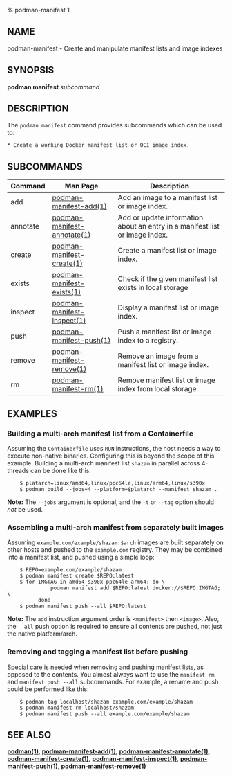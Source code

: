 % podman-manifest 1

## NAME

podman\-manifest - Create and manipulate manifest lists and image indexes

## SYNOPSIS

**podman manifest** _subcommand_

## DESCRIPTION

The `podman manifest` command provides subcommands which can be used to:

    * Create a working Docker manifest list or OCI image index.

## SUBCOMMANDS

| Command  | Man Page                                                   | Description                                                                 |
| -------- | ---------------------------------------------------------- | --------------------------------------------------------------------------- |
| add      | [podman-manifest-add(1)](podman-manifest-add.md)           | Add an image to a manifest list or image index.                             |
| annotate | [podman-manifest-annotate(1)](podman-manifest-annotate.md) | Add or update information about an entry in a manifest list or image index. |
| create   | [podman-manifest-create(1)](podman-manifest-create.md)     | Create a manifest list or image index.                                      |
| exists   | [podman-manifest-exists(1)](podman-manifest-exists.md)     | Check if the given manifest list exists in local storage                    |
| inspect  | [podman-manifest-inspect(1)](podman-manifest-inspect.md)   | Display a manifest list or image index.                                     |
| push     | [podman-manifest-push(1)](podman-manifest-push.md)         | Push a manifest list or image index to a registry.                          |
| remove   | [podman-manifest-remove(1)](podman-manifest-remove.md)     | Remove an image from a manifest list or image index.                        |
| rm       | [podman-manifest-rm(1)](podman-manifest-rm.md)             | Remove manifest list or image index from local storage.                     |

## EXAMPLES

### Building a multi-arch manifest list from a Containerfile

Assuming the `Containerfile` uses `RUN` instructions, the host needs
a way to execute non-native binaries. Configuring this is beyond
the scope of this example. Building a multi-arch manifest list
`shazam` in parallel across 4-threads can be done like this:

        $ platarch=linux/amd64,linux/ppc64le,linux/arm64,linux/s390x
        $ podman build --jobs=4 --platform=$platarch --manifest shazam .

**Note:** The `--jobs` argument is optional, and the `-t` or `--tag`
option should _not_ be used.

### Assembling a multi-arch manifest from separately built images

Assuming `example.com/example/shazam:$arch` images are built separately
on other hosts and pushed to the `example.com` registry. They may
be combined into a manifest list, and pushed using a simple loop:

        $ REPO=example.com/example/shazam
        $ podman manifest create $REPO:latest
        $ for IMGTAG in amd64 s390x ppc64le arm64; do \
                  podman manifest add $REPO:latest docker://$REPO:IMGTAG; \
              done
        $ podman manifest push --all $REPO:latest

**Note:** The `add` instruction argument order is `<manifest>` then `<image>`.
Also, the `--all` push option is required to ensure all contents are
pushed, not just the native platform/arch.

### Removing and tagging a manifest list before pushing

Special care is needed when removing and pushing manifest lists, as opposed
to the contents. You almost always want to use the `manifest rm` and
`manifest push --all` subcommands. For example, a rename and push could
be performed like this:

        $ podman tag localhost/shazam example.com/example/shazam
        $ podman manifest rm localhost/shazam
        $ podman manifest push --all example.com/example/shazam

## SEE ALSO

**[podman(1)](podman.md)**, **[podman-manifest-add(1)](podman-manifest-add.md)**, **[podman-manifest-annotate(1)](podman-manifest-annotate.md)**, **[podman-manifest-create(1)](podman-manifest-create.md)**, **[podman-manifest-inspect(1)](podman-manifest-inspect.md)**, **[podman-manifest-push(1)](podman-manifest-push.md)**, **[podman-manifest-remove(1)](podman-manifest-remove.md)**
